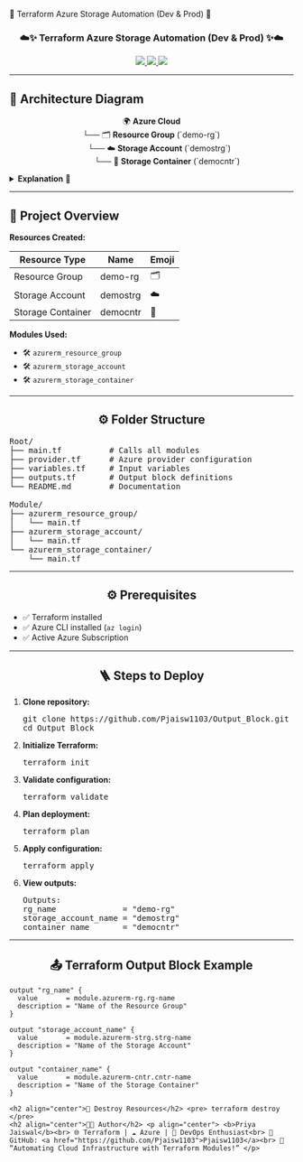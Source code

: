 🌟 Terraform Azure Storage Automation (Dev & Prod) 🌟
<h3 align="center">☁️✨ Terraform Azure Storage Automation (Dev & Prod) ✨☁️</h3>

<p align="center">
  <a href="https://www.terraform.io/">
    <img src="https://img.shields.io/badge/Terraform-623CE4?style=for-the-badge&logo=terraform&logoColor=white"/>
  </a>
  <a href="https://azure.microsoft.com/">
    <img src="https://img.shields.io/badge/Azure-0078D4?style=for-the-badge&logo=microsoft-azure&logoColor=white"/>
  </a>
  <a href="https://devops.com/">
    <img src="https://img.shields.io/badge/DevOps-F05032?style=for-the-badge&logo=devops&logoColor=white"/>
  </a>
</p>

---

## 🧭 Architecture Diagram

<p align="center">
🌍 <b>Azure Cloud</b><br>
└── 🗂️ <b>Resource Group</b> (`demo-rg`)<br>
  └── ☁️ <b>Storage Account</b> (`demostrg`)<br>
    └── 📁 <b>Storage Container</b> (`democntr`)
</p>

<details>
<summary><b>Explanation</b> 🔹</summary>

- 🗂️ Resource Group is the parent container  
- ☁️ Storage Account is created inside Resource Group  
- 📁 Container resides inside Storage Account  
- ✅ Each resource is deployed via a **separate reusable module**  
- 🌱 Dev and Prod environments have independent Terraform state files  

</details>

---

## 📁 Project Overview

**Resources Created:**

| Resource Type | Name          | Emoji |
|---------------|---------------|-------|
| Resource Group | demo-rg       | 🗂️    |
| Storage Account | demostrg     | ☁️    |
| Storage Container | democntr   | 📁    |

**Modules Used:**
- 🛠️ `azurerm_resource_group`  
- 🛠️ `azurerm_storage_account`  
- 🛠️ `azurerm_storage_container`  

---

<h2 align="center">⚙️ Folder Structure</h2>

<pre>
Root/
├── main.tf          # Calls all modules
├── provider.tf      # Azure provider configuration
├── variables.tf     # Input variables
├── outputs.tf       # Output block definitions
└── README.md        # Documentation

Module/
├── azurerm_resource_group/
│   └── main.tf
├── azurerm_storage_account/
│   └── main.tf
└── azurerm_storage_container/
    └── main.tf
</pre>

---

<h2 align="center">⚙️ Prerequisites</h2>

<ul>
<li>✅ Terraform installed</li>
<li>✅ Azure CLI installed (<code>az login</code>)</li>
<li>✅ Active Azure Subscription</li>
</ul>

---

<h2 align="center">🪜 Steps to Deploy</h2>

<ol>
<li><b>Clone repository:</b>
<pre>
git clone https://github.com/Pjaisw1103/Output_Block.git
cd Output_Block
</pre>
</li>

<li><b>Initialize Terraform:</b>
<pre>
terraform init
</pre>
</li>

<li><b>Validate configuration:</b>
<pre>
terraform validate
</pre>
</li>

<li><b>Plan deployment:</b>
<pre>
terraform plan
</pre>
</li>

<li><b>Apply configuration:</b>
<pre>
terraform apply
</pre>
</li>

<li><b>View outputs:</b>
<pre>
Outputs:
rg_name              = "demo-rg"
storage_account_name = "demostrg"
container_name       = "democntr"
</pre>
</li>
</ol>

---

<h2 align="center">📤 Terraform Output Block Example</h2>

```hcl
output "rg_name" {
  value       = module.azurerm-rg.rg-name
  description = "Name of the Resource Group"
}

output "storage_account_name" {
  value       = module.azurerm-strg.strg-name
  description = "Name of the Storage Account"
}

output "container_name" {
  value       = module.azurerm-cntr.cntr-name
  description = "Name of the Storage Container"
}

<h2 align="center">🧹 Destroy Resources</h2> <pre> terraform destroy </pre>
<h2 align="center">👩‍💻 Author</h2> <p align="center"> <b>Priya Jaiswal</b><br> 🌐 Terraform | ☁️ Azure | 🚀 DevOps Enthusiast<br> 📘 GitHub: <a href="https://github.com/Pjaisw1103">Pjaisw1103</a><br> 💬 “Automating Cloud Infrastructure with Terraform Modules!” </p>
